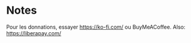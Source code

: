 # Notes

Pour les donnations, essayer https://ko-fi.com/ ou BuyMeACoffee. Also: https://liberapay.com/
